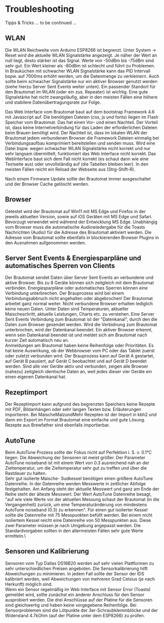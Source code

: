 # Troubleshooting

Tipps & Tricks ... to be continued ...

## WLAN

Die WLAN Reichweite vom Arduino ESP8266 ist begrenzt. Unter System -> Reset wird die aktuelle WLAN Signalstärke angezeigt. Je näher der Wert an null liegt, desto stärker ist das Signal. Werte von -50dBm bis -75dBm sind sehr gut. Ein Wert kleiner als -80dBm ist schlecht und führt zu Problemen. In Brauküchen mit schwacher WLAN Signalstärke kann das PID Intervall bspw. auf 7000ms erhöht werden, um die Datenmenge zu verkleinern. Auch sollte beim schwacher Signalstärke nur ein aktiver Browser genutzt werden (siehe hierzu Server Sent Events weiter unten). Ein passender Standort für den Brautomat im WLAN (oder ein zus. Repeater) ist wichtig. Eine gute Signalstärke hat nicht zwangsläufig, aber in den meisten Fällen eine höhere und stabilere Datenübertragungsrate zur Folge.

Das Web Interface vom Brautomat baut auf dem bootstrap Framework 4.6 mit Javascript auf. Die benötigten Dateien (css, js und fonts) liegen im Flash Speicher vom Brautomat. Das hat einen Vor- und einen Nachteil. Der Vorteil ist, dass keine Internetverbindung für das Laden der erforderlichen Dateien beim Brauen benötigt wird. Der Nachteil ist, dass im lokalen WLAN der Brautomat jedem verbundenen Browser die Framework Dateien einmalig bei Verbindungsaufbau komprimiert bereitstellen und senden muss. Wird eine Datei bspw. wegen schwacher WLAN Signalstärke nicht korrekt und nur sehr langsam übermittelt, funktioniert das Web Interface nicht korrekt. Das WebInterface baut sich dem Fall nicht korrekt (es schaut dann wie eine Textseite aus) oder unvollständig auf (die Tabellen bleiben leer). In den meisten Fällen reicht ein Reload der Webseite aus (Strg-Shift-R).

Nach einem Firmware Update sollte der Brautomat immer ausgeschaltet und der Browser Cache gelöscht werden.

## Browser

Getestet wird der Brautomat auf Win11 mit MS Edge und Firefox in der jeweils aktuellen Version, sowie auf iOS Geräten mit MS Edge und Safari. Bevorzugt verwendet wird während der Entwicklung MS Edge. Unabhängig vom Browser muss die automatische Audiowiedergabe für die Toasts Nachrichten (Audio) für die Adresse des Brautomat aktiviert werden. Die Adresse vom Brautomat sollte ebenfalls in blockierenden Browser Plugins in den Ausnahmen aufgenommen werden.

## Server Sent Events & Energiesparpläne und automatisches Sperren von Clients

Der Brautomat sendet Daten über Server Sent Events an verbundene und aktive Browser. Bis zu 8 Geräte können sich zeitgleich mit dem Brautomat verbinden. Energiesparpläne oder automatisches Sperren können eine Verbindung unterbrechen. Der Brauprozess wird bei einem Verbindungsabbruch nicht angehalten oder abgebrochen! Der Brautomat arbeitet ganz normal weiter. Nicht verbundene Browser erhalten lediglich keine neuen Daten. Unter Daten sind Temperaturen, aktueller Maischeschritt, aktuelle Leistungen, Charts etc. zu verstehen. Eine Server Sent Events Verbindung zum Brautomat ist der "Datenkanal", durch den die Daten zum Browser gesendet werden. Wird die Verbidnung zum Brautomat unterbrochen, wird der Datenkanal beendet. Ein aktiver Browser erkennt, wenn sein Datenkanal beendet ist und meldet sich am Brautomat nach kurzer Zeit automatisch neu an.\
Anmeldungen am Brautomat haben keine Reihenfolge oder Prioritäten. Es hat keine Auswirkung, ob der Webbrowser vom PC oder das Tablet zuerst oder zuletzt verbunden wird. Der Brauprozess kann auf Gerät A gestartet, auf Gerät B pausiert, auf Gerät C beobachtet und auf Gerät D beendet werden. Sind alle vier Geräte aktiv und verbunden, zeigen alle Browser (nahezu) zeitgleich identische Daten an, weil jedes dieser vier Geräte ein einen eigenen Datenkanal hat.

## Rezeptimport

Der Rezeptimport kann aufgrund des begrenzten Speichers keine Rezepte mit PDF, Bildanhängen oder sehr langen Texten bzw. Erläuterungen importieren. Bei MaischeMalzundMehr Rezepten ist der Import in kbh2 und dann ein Export im Format Brautomat eine einfache und gute Lösung. Rezepte aus Brewfather sind ebenfalls importierbar.

## AutoTune

Beim AutoTune Prozess sollte der Fokus nicht auf Perfektion i. S. v. 0.1°C liegen. Die Abweichung der Sensoren ist meist größer. Der Parameter AutoTune noiseband ist mit einem Wert von 0.3 ausreichend nah an der Zieltemperatur, um die Zieltemperatur sehr gut zu treffen und über die Rastdauer zu halten.\
Sehr gut isolierte Maische- Sudkessel benötigen einen größere AutoTune Datenreihe. In der Datenreihe werden Messwerte in zeitlicher Abfolge festgehalten. Am Anfang steht der aktuelle Messwert und ganz am Ende der Reihe steht der älteste Messwert. Der Wert AutoTune Datenreihe besagt, "auf wie viele Werte vor der aktuellen Messung schaut der Brautomat (in die Vergangenheit) zurück, um eine Temperaturänderung von mindestens AutoTune noiseband (0.3) zu erkennen". Für einen gut isolierter Kessel sollte die Datenreihe mit 75 Messpunkten befüllt werden. Bei einem nicht isoliertem Kessel reicht eine Datenreihe von 50 Messpunkten aus. Diese zwei Parameter müssen je nach Umgebung angepasst werden. Die Standardvorgaben sollten in den allermeisten Fällen sehr gute Werte ermitteln.\

## Sensoren und Kalibrierung

Sensoren vom Typ Dallas DS18B20 werden auf sehr vielen Plattformen zu sehr unterschiedlichen Preisen angeboten. Die Sensorkalibrierung hilft Abweichungen zu minimieren. In jedem Fall sollte der Sensor der IDS kalibriert werden, weil Abweichungen von mehreren Grad Celsius (je nach Herkunft) möglich sind.\
Wenn ein Sensor regelmäßig im Web Interface mit Sensor Error (Toasts) gemeldet wird, sollte zunächst ein anderer Anschluss für den Sensor ausprobiert werden. Die drei Anschlüsse auf der Platine für die Sensoren sind gleichwertig und haben keine vorgegebene Reihenfolge. Bei Sensorproblemen sind die Lötpunkte der 3er-Schraubklemmblöcke und der Widerstand 4.7kOhm (auf der Platine unter dem ESP8266) zu prüfen.
